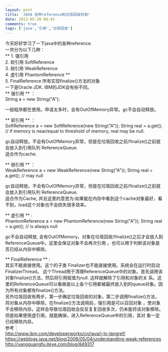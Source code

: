 ```yaml
---
layout: post
title: 'JAVA 各种reference和垃圾回收机制'
date: 2013-05-20 08:43
comments: true
tags: ['java','引用','垃圾回收']
---
```


今天好好学习了一下java中的各种reference.  
一共分为以下几种：  
** 1\. 强引用    
2\. 软引用 SoftReference  
3\. 弱引用 WeakReference  
4\. 虚引用 PhantomReference  **  
5\. FinalReference 所有实现finalize()方法的对象  
一下是Oracle JDK. IBM的JDK会有些不同。  
** 强引用 ** ：    
    String a = new String("A");

一般程序都在使用。申请太多时，会有OutOfMemory异常。gc不会自动释放。  
  
** 软引用 ** ：    
    SoftReference<String> a = new SoftReference<String>(new String("A"));
    String real = a.get(); // if memory is near/equal to threshold of memory, real may be null.

gc自动释放。不会有OutOfMemory异常，但是在垃圾回收之前/finalize()之前就会放入到引用队列 ReferenceQueue.  
适合作为cache.  
  
** 弱引用 ** ：    
    WeakReference<String> a = new WeakReference<String>(new String("A"));
    String real = a.get(); // may null

gc自动释放。不会有OutOfMemory异常，但是在垃圾回收之前/finalize()之前就会放入到引用队列 ReferenceQueue.  
适合作为Cache, 并且这里的意思为:如果能在内存中看到这个cache对象最好，看不到，load这个对象也不会损失很多效率。  
  
** 虚引用 ** :    
    PhantomReference<String> a = new PhantomReference<String>(new String("A"));
    String real = a.get(); // is always null

gc不会自动释放, 会有OutOfMemory。对象在垃圾回收/finalize()之后才会放入到ReferenceQueue中。这里会保证对象不会再次引用
。也可以用于判断该对象是否已经从内存中移除。  
  
** FinalReference ** :    
其实不能直接使用。这个的子类 Finalizer也不能直接使用。系统会在运行时启动FinalizerThread。
这个Thread用于清理ReferenceQueue中的对象。首先调用该对象finalize()方法，然后将引用赋值为null. 这样就解除了引用和对象的关
系。这里的ReferenceQueue可以看做是以上各个引用都被最终放入到的queue对象。因为所有对象都有finalize()方法。  
另外垃圾回收有两步，第一步确定垃圾回收的对象，第二步调用finalize()方法，将对象从内存中移除。在finalize()方法调用前，强引用是可以召回对象
，使对象不会移除内存。这样会导致垃圾回收会反反复复回收多次，仍未能将该对象移除。但是如果使用虚引用，就能确保，进入ReferenceQueue中的引用，其对
象一定已经移除内存。  
参考：  
http://www.ibm.com/developerworks/cn/java/j-lo-langref/  
https://weblogs.java.net/blog/2006/05/04/understanding-weak-references  
http://yangguangfu.iteye.com/blog/849317  

